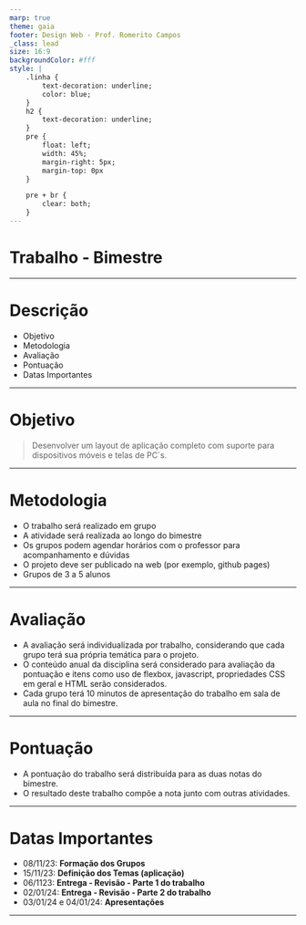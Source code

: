 ```yaml
---
marp: true
theme: gaia
footer: Design Web - Prof. Romerito Campos
_class: lead
size: 16:9
backgroundColor: #fff
style: |
    .linha {
        text-decoration: underline;
        color: blue;
    } 
    h2 {
        text-decoration: underline;
    }    
    pre {
        float: left;
        width: 45%;
        margin-right: 5px;
        margin-top: 0px
    }

    pre + br {
        clear: both;
    }
---
```


# Trabalho - Bimestre

---

# Descrição

- Objetivo
- Metodologia
- Avaliação 
- Pontuação
- Datas Importantes

---

# Objetivo

> Desenvolver um layout de aplicação completo com suporte para dispositivos móveis e telas de PC`s.

---

# Metodologia

- O trabalho será realizado em grupo
- A atividade será realizada ao longo do bimestre
- Os grupos podem agendar horários com o professor para acompanhamento e dúvidas
- O projeto deve ser publicado na web (por exemplo, github pages)
- Grupos de 3 a 5 alunos

---

# Avaliação

- A avaliação será individualizada por trabalho, considerando que cada grupo terá sua própria temática para o projeto.
- O conteúdo anual da disciplina será considerado para avaliação da pontuação e itens como uso de flexbox, javascript, propriedades CSS em geral e HTML serão considerados.
- Cada grupo terá 10 minutos de apresentação do trabalho em sala de aula no final do bimestre.

---

# Pontuação

- A pontuação do trabalho será distribuída para as duas notas do bimestre.
- O resultado deste trabalho compõe a nota junto com outras atividades.

---

# Datas Importantes

- 08/11/23: **Formação dos Grupos**
- 15/11/23: **Definição dos Temas (aplicação)**
- 06/1123: **Entrega - Revisão - Parte 1 do trabalho**
- 02/01/24: **Entrega - Revisão - Parte 2 do trabalho**
- 03/01/24 e 04/01/24: **Apresentações**

---